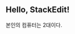 ## Hello, StackEdit!

본인의 컴퓨터는 2대이다. 
<!--stackedit_data:
eyJoaXN0b3J5IjpbLTEzNDg2NjMzMTEsNjAxMjkwODUxXX0=
-->